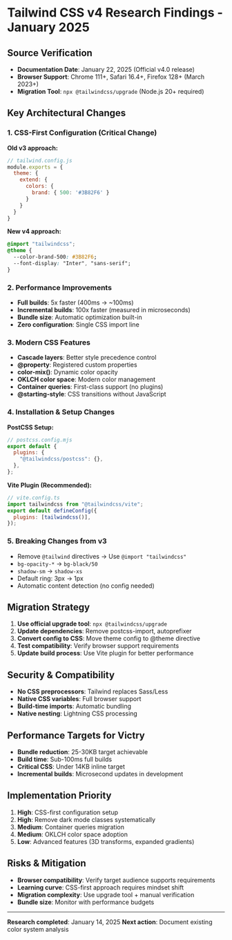 # Tailwind CSS v4 Research Findings - January 2025

## Source Verification
- **Documentation Date**: January 22, 2025 (Official v4.0 release)
- **Browser Support**: Chrome 111+, Safari 16.4+, Firefox 128+ (March 2023+)
- **Migration Tool**: `npx @tailwindcss/upgrade` (Node.js 20+ required)

## Key Architectural Changes

### 1. CSS-First Configuration (Critical Change)
**Old v3 approach:**
```javascript
// tailwind.config.js
module.exports = {
  theme: {
    extend: {
      colors: {
        brand: { 500: '#3B82F6' }
      }
    }
  }
}
```

**New v4 approach:**
```css
@import "tailwindcss";
@theme {
  --color-brand-500: #3B82F6;
  --font-display: "Inter", "sans-serif";
}
```

### 2. Performance Improvements
- **Full builds**: 5x faster (400ms → ~100ms)
- **Incremental builds**: 100x faster (measured in microseconds)
- **Bundle size**: Automatic optimization built-in
- **Zero configuration**: Single CSS import line

### 3. Modern CSS Features
- **Cascade layers**: Better style precedence control
- **@property**: Registered custom properties
- **color-mix()**: Dynamic color opacity
- **OKLCH color space**: Modern color management
- **Container queries**: First-class support (no plugins)
- **@starting-style**: CSS transitions without JavaScript

### 4. Installation & Setup Changes
**PostCSS Setup:**
```javascript
// postcss.config.mjs
export default {
  plugins: {
    "@tailwindcss/postcss": {},
  },
};
```

**Vite Plugin (Recommended):**
```javascript
// vite.config.ts
import tailwindcss from "@tailwindcss/vite";
export default defineConfig({
  plugins: [tailwindcss()],
});
```

### 5. Breaking Changes from v3
- Remove `@tailwind` directives → Use `@import "tailwindcss"`
- `bg-opacity-*` → `bg-black/50`
- `shadow-sm` → `shadow-xs`
- Default ring: 3px → 1px
- Automatic content detection (no config needed)

## Migration Strategy
1. **Use official upgrade tool**: `npx @tailwindcss/upgrade`
2. **Update dependencies**: Remove postcss-import, autoprefixer
3. **Convert config to CSS**: Move theme config to @theme directive
4. **Test compatibility**: Verify browser support requirements
5. **Update build process**: Use Vite plugin for better performance

## Security & Compatibility
- **No CSS preprocessors**: Tailwind replaces Sass/Less
- **Native CSS variables**: Full browser support
- **Build-time imports**: Automatic bundling
- **Native nesting**: Lightning CSS processing

## Performance Targets for Victry
- **Bundle reduction**: 25-30KB target achievable
- **Build time**: Sub-100ms full builds
- **Critical CSS**: Under 14KB inline target
- **Incremental builds**: Microsecond updates in development

## Implementation Priority
1. **High**: CSS-first configuration setup
2. **High**: Remove dark mode classes systematically  
3. **Medium**: Container queries migration
4. **Medium**: OKLCH color space adoption
5. **Low**: Advanced features (3D transforms, expanded gradients)

## Risks & Mitigation
- **Browser compatibility**: Verify target audience supports requirements
- **Learning curve**: CSS-first approach requires mindset shift
- **Migration complexity**: Use upgrade tool + manual verification
- **Bundle size**: Monitor with performance budgets

---
**Research completed**: January 14, 2025
**Next action**: Document existing color system analysis